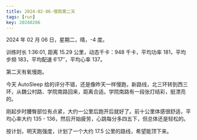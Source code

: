 ```yaml
---
title: 2024-02-06-慢跑第二天
tags: [run]
key: 20240206
---
```


2024 年 02 月 06 日，星期二，晴，-4 度。

训练时长 1:36:01, 距离 15.29 公里，动态千卡：948 千卡，平均功率 181，平均步频 183，平均配速 6&prime;17&prime;&prime;，平均心率 137。

第二天有氧慢跑。

<!--more-->

今天 AutoSleep 给的评分不错，还是像昨天一样慢跑，新路线，北三环转到西三环，从魏公村路、学院南路回来，距离合适。学院南路有一段张灯结彩，挺漂亮的。

刚起步时腰臀部位有点紧，大约一公里后跑开后就好了。前十公里体感很舒适，平均心率大约 135 - 136，然后开始疲劳，心跳每分多四五下，但总体还是轻松的。

按计划，明天跑强度，计划了一个大约 17.5 公里的路线，希望能顶下来。

<div class="strava-embed-placeholder" data-embed-type="activity" data-embed-id="10704135787" data-style="standard"></div><script src="https://strava-embeds.com/embed.js"></script>
